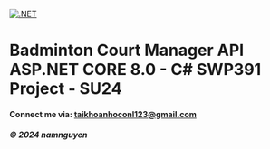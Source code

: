 [![.NET](https://github.com/mineduck1608/badmintoncourtbooking/actions/workflows/ci-script.yml/badge.svg)](https://github.com/mineduck1608/badmintoncourtbooking/actions/workflows/ci-script.yml)


# Badminton Court Manager API ASP.NET CORE 8.0 - C# SWP391 Project - SU24

#### Connect me via: taikhoanhoconl123@gmail.com

##### &#169; 2024 namnguyen
